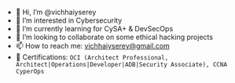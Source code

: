 - 👋 Hi, I’m @vichhaiyserey
- 👀 I’m interested in Cybersecurity
- 🌱 I’m currently learning for CySA+ & DevSecOps
- 💞️ I’m looking to collaborate on some ethical hacking projects
- 📫 How to reach me: vichhaiyserey@gmail.com
- 🎲 Certifications: 
`OCI (Architect Professional, Architect|Operations|Developer|ADB|Security Associate), CCNA CyperOps`

<!---
vichhaiyserey/vichhaiyserey is a ✨ special ✨ repository because its `README.md` (this file) appears on your GitHub profile.
You can click the Preview link to take a look at your changes.
--->
